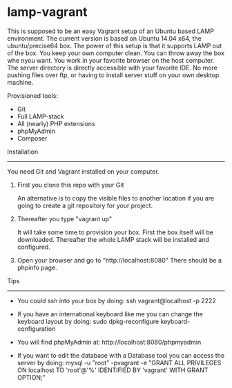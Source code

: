 # lamp-vagrant
This is supposed to be an easy Vagrant setup of an Ubuntu based LAMP environment. The current version is based on Ubuntu 14.04 x64, the ubuntu/precise64 box.
The power of this setup is that it supports LAMP out of the box. You keep your own computer clean. You can throw away the box whe nyou want. You work in your favorite browser on the host computer. The server directory is directly accessible with your favorite IDE. No more pushing files over ftp, or having to install server stuff on your own desktop machine.

Provisioned tools:

* Git
* Full LAMP-stack
* All (nearly) PHP extensions
* phpMyAdmin
* Composer


Installation
- - - - - - -

You need Git and Vagrant installed on your computer.

1. First you clone this repo with your Git

	An alternative is to copy the visible files to another location if you are going
	to create a git repository for your project.

2. Thereafter you type "vagrant up"

	It will take some time to provision your box. First the box itself will be downloaded.
	Thereafter the whole LAMP stack will be installed and configured.

3. Open your browser and go to "http://localhost:8080" There should be a phpinfo page.


Tips
- - - 

 - You could ssh into your box by doing: ssh vagrant@localhost -p 2222

 - If you have an international keyboard like me you can change the keyboard layout by doing: sudo dpkg-reconfigure keyboard-configuration

 - You will find phpMyAdmin at: http://localhost:8080/phpmyadmin

 - If you want to edit the database with a Database tool you can access the server by doing: mysql -u "root" -pvagrant -e "GRANT ALL PRIVILEGES ON localhost TO 'root'@'%' IDENTIFIED BY 'vagrant' WITH GRANT OPTION;"
